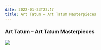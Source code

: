 ```yaml
---
date: 2022-01-23T22:47
title: Art Tatum – Art Tatum Masterpieces
---
```

### Art Tatum – Art Tatum Masterpieces
[![](https://i.discogs.com/y5JEowqB_yacOm4Swy14qNJUCyvyK__hNAPWuepfWww/rs:fit/g:sm/q:90/h:322/w:320/czM6Ly9kaXNjb2dz/LWltYWdlcy9SLTQ1/MDE3NjYtMTM4NjE3/ODczOS0yMzYzLmpw/ZWc.jpeg)][1] 

[1]: https://www.discogs.com/release/4501766

